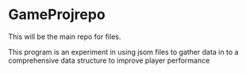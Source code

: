 # GameProjrepo
This will be the main repo for files.

This program is an experiment in using jsom files to gather data in to a comprehensive data structure to improve player performance
